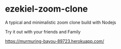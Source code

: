 # ezekiel-zoom-clone
A typical and minimalistic zoom clone build with Nodejs

Try it out with your friends and Family

https://murmuring-bayou-89723.herokuapp.com/
